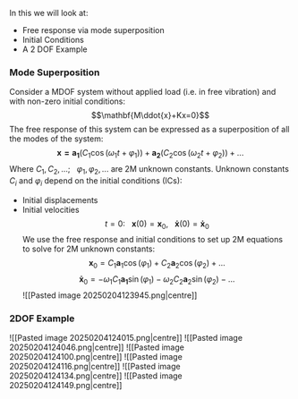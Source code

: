 In this we will look at:
- Free response via mode superposition
- Initial Conditions
- A 2 DOF Example

### Mode Superposition
Consider a MDOF system without applied load (i.e. in free vibration) and with non-zero initial conditions:
$$\mathbf{M\ddot{x}+Kx=0}$$
The free response of this system can be expressed as a superposition of all the modes of the system:
$$\mathbf{x=a_{1}}(C_{1}\cos(\omega_{1}t +\varphi_{1}))+\mathbf{a_{2}}(C_{2}\cos(\omega_{2}t +\varphi_{2}))+...$$
Where $C_{1},C_{2},...;~~~\varphi_{1},\varphi_{2},...$ are 2M unknown constants.
Unknown constants $C_{i}$ and $\varphi_{i}$ depend on the initial conditions (ICs):
- Initial displacements
- Initial velocities
$$t=0:~~~\mathbf{x}(0)=\mathbf{x}_{0},~~~\mathbf{\dot{x}}(0)=\mathbf{\dot{x}}_{0}$$
We use the free response and initial conditions to set up 2M equations to solve for 2M unknown constants:
$$\mathbf{x}_{0}=C_{1}\mathbf{a}_{1}\cos(\varphi_{1})+C_{2}\mathbf{a}_{2}\cos(\varphi_{2})+...$$
$$\mathbf{\dot{x}}_{0}=-\omega_{1}C_{1}\mathbf{a_{1}}\sin(\varphi_{1})-\omega_{2}C_{2}\mathbf{a}_{2}\sin(\varphi_{2})-...$$
![[Pasted image 20250204123945.png|centre]]
### 2DOF Example
![[Pasted image 20250204124015.png|centre]]
![[Pasted image 20250204124046.png|centre]]
![[Pasted image 20250204124100.png|centre]]
![[Pasted image 20250204124116.png|centre]]
![[Pasted image 20250204124134.png|centre]]
![[Pasted image 20250204124149.png|centre]]
